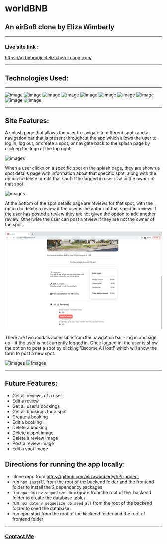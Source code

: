 # worldBNB

## An airBnB clone by Eliza Wimberly

---

### Live site link :

https://airbnbprojecteliza.herokuapp.com/

---

## Technologies Used:

---

![image](https://img.shields.io/badge/JavaScript-F7DF1E?style=for-the-badge&logo=javascript&logoColor=black)
![image](https://img.shields.io/badge/Node.js-43853D?style=for-the-badge&logo=node.js&logoColor=white)
![image](https://img.shields.io/badge/Express.js-404D59?style=for-the-badge)
![image](https://img.shields.io/badge/SQLite-07405E?style=for-the-badge&logo=sqlite&logoColor=white)
![image](https://img.shields.io/badge/sequelize-323330?style=for-the-badge&logo=sequelize&logoColor=blue)
![image](https://img.shields.io/badge/Heroku-430098?style=for-the-badge&logo=heroku&logoColor=white)
![image](https://img.shields.io/badge/react%20os-0088CC?style=for-the-badge&logo=reactos&logoColor=white)
![image](https://img.shields.io/badge/Redux-593D88?style=for-the-badge&logo=redux&logoColor=white)
![image](https://img.shields.io/badge/HTML5-E34F26?style=for-the-badge&logo=html5&logoColor=white)
![image](https://img.shields.io/badge/CSS-239120?&style=for-the-badge&logo=css3&logoColor=white)

---

## Site Features:

A splash page that allows the user to navigate to different spots and a navigation bar that is present throughout the app which allows the user to log in, log out, or create a spot, or navigate back to the splash page by clicking the logo at the top right.

![images](/authenticate-me/images/splashpage.png)

When a user clicks on a specific spot on the splash page, they are shown a spot details page with information about that specific spot, along with the option to delete or edit that spot if the logged in user is also the owner of that spot.

![images](/authenticate-me/images/spotdetails.png)

At the bottom of the spot details page are reviews for that spot, with the option to delete a review if the user is the author of that specific review. If the user has posted a review they are not given the option to add another review. Otherwise the user can post a review if they are not the owner of the spot.

![images](/images/reviews.png)

There are two modals accessible from the navigation bar - log in and sign up - if the user is not currently logged in. Once logged in, the user is show the option to post a spot by clicking 'Become A Host!' which will show the form to post a new spot.

![images](/authenticate-me/images/modal.png)
![images](/authenticate-me/images/form.png)

---

## Future Features:

- Get all reviews of a user
- Edit a review
- Get all user's bookings
- Get all bookings for a spot
- Create a booking
- Edit a booking
- Delete a booking
- Delete a spot image
- Delete a review image
- Post a review image
- Edit a spot image

## Directions for running the app locally:

- clone repo from https://github.com/elizawimberly/API-project
- run <code>npm install</code> from the root of the backend folder and the frontend folder to install the 2 dependancy packages.
- run <code>npx dotenv sequelize db:migrate</code> from the root of the. backend folder to create the database tables
- run <code>npx dotenv sequelize db:seed:all</code> from the root of the backend folder to seed the database.
- run npm start from the root of the backend folder and the root of frontend folder

---

### [Contact Me](elizawimberly@gmail.com)
